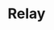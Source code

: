 ---
codehost: https://github.com/facebook/relay
images:
- facebook_relay-icon.svg
logohandle: facebook_relay
sort: relayjs
tags:
- facebook
- javascript
title: Relay
website: https://facebook.github.io/relay/
---